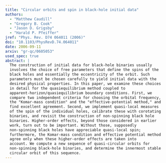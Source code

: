 ```yaml
---
title: "Circular orbits and spin in black-hole initial data"
authors:
  - "Matthew Caudill"
  - "Gregory B. Cook"
  - "Jason D. Grigsby"
  - "Harald P. Pfeiffer"
jref: "Phys. Rev. D74 064011 (2006)"
doi: "10.1103/PhysRevD.74.064011"
date: 2006-09-11
arxiv: "gr-qc/0605053"
used_spec: true
abstract: |
  The construction of initial data for black-hole binaries usually
  involves the choice of free parameters that define the spins of the
  black holes and essentially the eccentricity of the orbit. Such
  parameters must be chosen carefully to yield initial data with the
  desired physical properties. In this paper, we examine these choices
  in detail for the quasiequilibrium method coupled to
  apparent-horizon/quasiequilibrium boundary conditions. First, we
  compare two independent criteria for choosing the orbital frequency,
  the "Komar-mass condition" and the "effective-potential method," and
  find excellent agreement. Second, we implement quasi-local measures
  of the spin of the individual holes, calibrate these with corotating
  binaries, and revisit the construction of non-spinning black hole
  binaries. Higher-order effects, beyond those considered in earlier
  work, turn out to be important. Without those, supposedly
  non-spinning black holes have appreciable quasi-local spin;
  furthermore, the Komar-mass condition and effective potential method
  agree only when these higher-order effects are taken into
  account. We compute a new sequence of quasi-circular orbits for
  non-spinning black-hole binaries, and determine the innermost stable
  circular orbit of this sequence.
---
```

